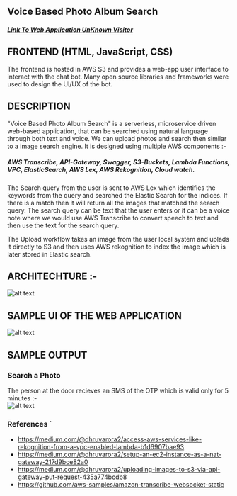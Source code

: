## Voice Based Photo Album Search

##### [Link To Web Application UnKnown Visitor](http://smartphotoalbum.s3-website-us-east-1.amazonaws.com)


## FRONTEND (HTML, JavaScript, CSS)
The frontend is hosted in AWS S3 and provides a web-app user interface to interact with the chat bot. Many open source libraries and frameworks were used to design the UI/UX of the bot. 

## DESCRIPTION

"Voice Based Photo Album Search" is a serverless, microservice driven web-based application, that can be searched using natural language
through both text and voice. We can upload photos and search then similar to a image search engine. It is designed using multiple AWS components :-
##### AWS Transcribe, API-Gateway, Swagger, S3-Buckets, Lambda Functions, VPC, ElasticSearch, AWS Lex, AWS Rekognition, Cloud watch.

The Search query from the user is sent to AWS Lex which identifies the keywords from the query and searched the Elastic Search for the indices. If there is a match then it will return all the images that matched the search query. The search query can be text that the user enters or it can be a voice note where we would use AWS Transcribe to convert speech to text and then use the text for the search query.

The Upload workflow takes an image from the user local system and uplads it directly to S3 and then uses AWS rekognition to index the image which is later stored in Elastic search.

## ARCHITECHTURE :- 
![alt text](https://github.com/maheshg23/Smart-Door-Authentication-System/blob/master/images/Architecture.png)


## SAMPLE UI OF THE WEB APPLICATION
![alt text](https://github.com/maheshg23/Smart-Door-Authentication-System/blob/master/images/ApplicationUI.png)


## SAMPLE OUTPUT 
### Search a Photo
The person at the door recieves an SMS of the OTP which is valid only for 5 minutes :-  
![alt text](https://github.com/maheshg23/Smart-Door-Authentication-System/blob/master/images/SeachOutput.png)


### References `
- https://medium.com/@dhruvarora2/access-aws-services-like-rekognition-from-a-vpc-enabled-lambda-b1d6907bae93
- https://medium.com/@dhruvarora2/setup-an-ec2-instance-as-a-nat-gateway-217d9bce82a0
- https://medium.com/@dhruvarora2/uploading-images-to-s3-via-api-gateway-put-request-435a774bcdb8
- https://github.com/aws-samples/amazon-transcribe-websocket-static
